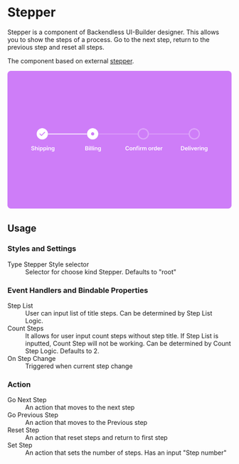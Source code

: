 # Stepper

Stepper is a component of Backendless UI-Builder designer. This allows you to show the steps of a process. Go to the next step, return to the previous step and reset all steps.

The component based on external [stepper](https://mui.com/material-ui/react-stepper/).

<p align="center">
  <img src="./thumbnail.png" alt="main thumbnail" width="780"/>
</p>

## Usage

### Styles and Settings

<dl>
<dt>Type Stepper Style selector</dt>
<dd>Selector for choose kind Stepper. Defaults to "root"</dd>
</dl>

### Event Handlers and Bindable Properties

<dl>
<dt>Step List</dt>
<dd>User can input list of title steps. Can be determined by Step List Logic.</dd>
<dt>Count Steps</dt>
<dd>It allows for user input count steps without step title. If Step List is inputted, Count Step will not be working. Can be determined by Count Step Logic. Defaults to 2.</dd>
<dt>On Step Change</dt>
<dd>Triggered when current step change</dd>
</dl>

### Action
<dl>
<dt>Go Next Step</dt>
<dd>An action that moves to the next step</dd>
<dt>Go Previous Step</dt>
<dd>An action that moves to the Previous step</dd>
<dt>Reset Step</dt>
<dd>An action that reset steps and return to first step</dd>
<dt>Set Step</dt>
<dd>An action that sets the number of steps. Has an input "Step number"</dd>
</dl>
